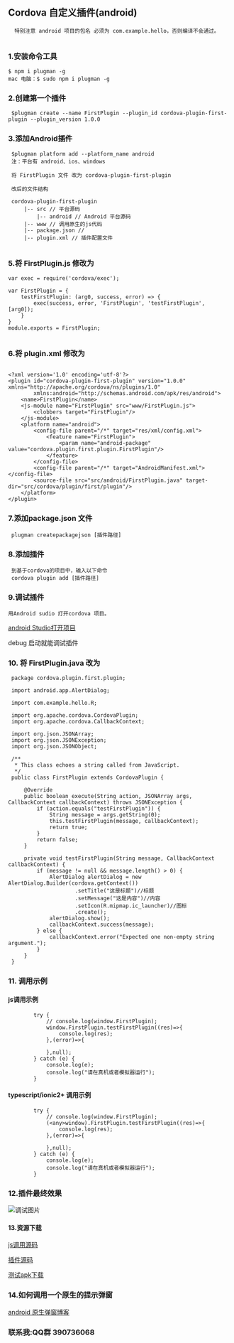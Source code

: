## Cordova 自定义插件(android)
````
  特别注意 android 项目的包名 必须为 com.example.hello，否则编译不会通过。
  
````
### 1.安装命令工具
````
$ npm i plugman -g
mac 电脑：$ sudo npm i plugman -g
````
### 2.创建第一个插件
````
 $plugman create --name FirstPlugin --plugin_id cordova-plugin-first-plugin --plugin_version 1.0.0

````
### 3.添加Android插件
````
 $plugman platform add --platform_name android  
 注：平台有 android、ios、windows
 
 将 FirstPlugin 文件 改为 cordova-plugin-first-plugin

 改后的文件结构

 cordova-plugin-first-plugin
     |-- src // 平台源码
         |-- android // Android 平台源码
     |-- www // 调用原生的js代码 
     |-- package.json // 
     |-- plugin.xml // 插件配置文件   
  
````

### 5.将 FirstPlugin.js 修改为

````
var exec = require('cordova/exec');

var FirstPlugin = {
    testFirstPlugin: (arg0, success, error) => {
        exec(success, error, 'FirstPlugin', 'testFirstPlugin', [arg0]);
    }
}
module.exports = FirstPlugin;


````

### 6.将 plugin.xml 修改为

````

<?xml version='1.0' encoding='utf-8'?>
<plugin id="cordova-plugin-first-plugin" version="1.0.0" xmlns="http://apache.org/cordova/ns/plugins/1.0"
        xmlns:android="http://schemas.android.com/apk/res/android">
    <name>FirstPlugin</name>
    <js-module name="FirstPlugin" src="www/FirstPlugin.js">
        <clobbers target="FirstPlugin"/>
    </js-module>
    <platform name="android">
        <config-file parent="/*" target="res/xml/config.xml">
            <feature name="FirstPlugin">
                <param name="android-package" value="cordova.plugin.first.plugin.FirstPlugin"/>
            </feature>
        </config-file>
        <config-file parent="/*" target="AndroidManifest.xml"></config-file>
        <source-file src="src/android/FirstPlugin.java" target-dir="src/cordova/plugin/first/plugin"/>
    </platform>
</plugin>

````

### 7.添加package.json 文件

````
 plugman createpackagejson [插件路径]

````

### 8.添加插件
````
 到基于cordova的项目中，输入以下命令
 cordova plugin add [插件路径]
````
### 9.调试插件
````
用Android sudio 打开cordova 项目。

````
[android Studio打开项目](https://blog.csdn.net/m0_37609394/article/details/83377509)

debug 启动就能调试插件

### 10. 将 FirstPlugin.java 改为
```
 package cordova.plugin.first.plugin;
 
 import android.app.AlertDialog;
 
 import com.example.hello.R;
 
 import org.apache.cordova.CordovaPlugin;
 import org.apache.cordova.CallbackContext;
 
 import org.json.JSONArray;
 import org.json.JSONException;
 import org.json.JSONObject;
 
 /**
  * This class echoes a string called from JavaScript.
  */
 public class FirstPlugin extends CordovaPlugin {
 
     @Override
     public boolean execute(String action, JSONArray args, CallbackContext callbackContext) throws JSONException {
         if (action.equals("testFirstPlugin")) {
             String message = args.getString(0);
             this.testFirstPlugin(message, callbackContext);
             return true;
         }
         return false;
     }
 
     private void testFirstPlugin(String message, CallbackContext callbackContext) {
         if (message != null && message.length() > 0) {
             AlertDialog alertDialog = new AlertDialog.Builder(cordova.getContext())
                     .setTitle("这是标题")//标题
                     .setMessage("这是内容")//内容
                     .setIcon(R.mipmap.ic_launcher)//图标
                     .create();
             alertDialog.show();
             callbackContext.success(message);
         } else {
             callbackContext.error("Expected one non-empty string argument.");
         }
     }
 }

```


### 11. 调用示例
#### js调用示例
````
        try {
            // console.log(window.FirstPlugin);
            window.FirstPlugin.testFirstPlugin((res)=>{
                console.log(res);
            },(error)=>{

            },null);
        } catch (e) {
            console.log(e);
            console.log("请在真机或者模拟器运行");
        }
````
#### typescript/ionic2+ 调用示例
````
        try {
            // console.log(window.FirstPlugin);
            (<any>window).FirstPlugin.testFirstPlugin((res)=>{
                console.log(res);
            },(error)=>{

            },null);
        } catch (e) {
            console.log(e);
            console.log("请在真机或者模拟器运行");
        }
````
### 12.插件最终效果
![调试图片](../img/cordova-plugin-first-plugin/success-img.png)

#### 13.资源下载

[js调用源码](./example) 

[插件源码](../cordova-plugin-first-plugin) 

[测试apk下载](../cordova-plugin-activity/apk) 

### 14.如何调用一个原生的提示弹窗

[android 原生弹窗博客](https://blog.csdn.net/qq_35698774/article/details/79779238)

### 联系我:QQ群 390736068




